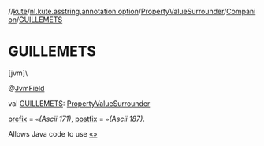 //[kute](../../../../index.md)/[nl.kute.asstring.annotation.option](../../index.md)/[PropertyValueSurrounder](../index.md)/[Companion](index.md)/[GUILLEMETS](-g-u-i-l-l-e-m-e-t-s.md)

# GUILLEMETS

[jvm]\

@[JvmField](https://kotlinlang.org/api/latest/jvm/stdlib/kotlin.jvm/-jvm-field/index.html)

val [GUILLEMETS](-g-u-i-l-l-e-m-e-t-s.md): [PropertyValueSurrounder](../index.md)

[prefix](../prefix.md) = `«`*(Ascii 171)*, [postfix](../postfix.md) = `»`*(Ascii 187)*.

Allows Java code to use [«»](../«»/index.md)
